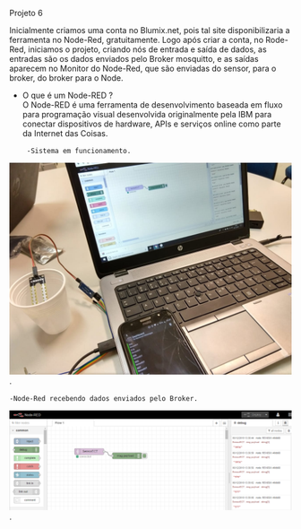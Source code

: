 Projeto 6

Inicialmente criamos uma conta no Blumix.net, pois tal site disponibilizaria a ferramenta no Node-Red, gratuitamente. Logo após criar a conta, no Rode-Red, iniciamos o projeto, criando nós de entrada e saída de dados, as entradas são os dados enviados pelo Broker mosquitto, e as saídas aparecem no Monitor do Node-Red, que são enviadas do sensor, para o broker, do broker para o Node.

- O que é um Node-RED ?		
O Node-RED é uma ferramenta de desenvolvimento baseada em fluxo para programação visual desenvolvida originalmente pela IBM para conectar dispositivos de hardware, APIs e serviços online como parte da Internet das Coisas.



        
       -Sistema em funcionamento.
![Alt Text](https://github.com/AquilesBurlamaqui/InternetDasCoisas/blob/master/projeto6/turma%202019.2/Matheus%20Cavalcante/Foto%20de%20Matheus%20Cavalcante.jpg).




    -Node-Red recebendo dados enviados pelo Broker.
![Alt Text](https://github.com/AquilesBurlamaqui/InternetDasCoisas/blob/master/projeto6/turma%202019.2/Matheus%20Cavalcante/projeto6.png).
